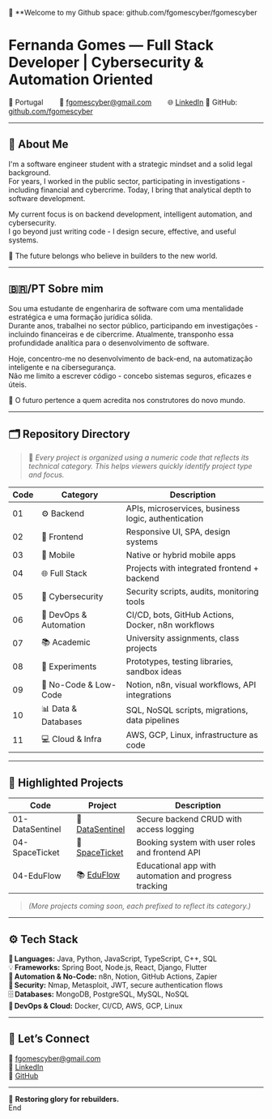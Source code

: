 
📌 **Welcome to my Github space: github.com/fgomescyber/fgomescyber 


# Fernanda Gomes — Full Stack Developer | Cybersecurity & Automation Oriented

📍 Portugal 
 📧 fgomescyber@gmail.com 
 🌐 [LinkedIn](https://www.linkedin.com/in/fgomescyber)  🔗 GitHub: [github.com/fgomescyber](https://github.com/fgomescyber)

---

## 👋 About Me

I'm a software engineer student with a strategic mindset and a solid legal background.  
For years, I worked in the public sector, participating in investigations - including financial and cybercrime. Today, I bring that analytical depth to software development.

My current focus is on backend development, intelligent automation, and cybersecurity.  
I go beyond just writing code - I design secure, effective, and useful systems.

🧠 The future belongs who believe in builders to the new world.

---

## 🇧🇷/PT  Sobre mim

Sou uma estudante de engenharira de software com uma mentalidade estratégica e uma formação jurídica sólida.  
Durante anos, trabalhei no sector público, participando em investigações - incluindo financeiras e de cibercrime. Atualmente, transponho essa profundidade analítica para o desenvolvimento de software.

Hoje, concentro-me no desenvolvimento de back-end, na automatização inteligente e na cibersegurança.  
Não me limito a escrever código - concebo sistemas seguros, eficazes e úteis.

🧠 O futuro pertence a quem acredita nos construtores do novo mundo.

---

## 🗂️ Repository Directory

> 📌 *Every project is organized using a numeric code that reflects its technical category. 
This helps viewers quickly identify project type and focus.*

| Code  | Category              | Description                                               |
|-------|-----------------------|-----------------------------------------------------------|
| 01    | ⚙️ Backend           | APIs, microservices, business logic, authentication       |
| 02    | 🎨 Frontend         | Responsive UI, SPA, design systems                        |
| 03    | 📱 Mobile           | Native or hybrid mobile apps                              |
| 04    | 🌐 Full Stack       | Projects with integrated frontend + backend               |
| 05    | 🔐 Cybersecurity     | Security scripts, audits, monitoring tools                |
| 06    | 🤖 DevOps & Automation | CI/CD, bots, GitHub Actions, Docker, n8n workflows     |
| 07    | 📚 Academic          | University assignments, class projects                    |
| 08    | 🧪 Experiments       | Prototypes, testing libraries, sandbox ideas              |
| 09    | 🧠 No-Code & Low-Code | Notion, n8n, visual workflows, API integrations          |
| 10    | 📊 Data & Databases | SQL, NoSQL scripts, migrations, data pipelines            |
| 11    | 💻 Cloud & Infra     | AWS, GCP, Linux, infrastructure as code                   |

---

## 💼 Highlighted Projects

| Code          | Project         | Description                                             |
|---------------|------------------|---------------------------------------------------------|
| 01-DataSentinel | 🔐 [DataSentinel](https://github.com/fgomescyber/DataSentinel) | Secure backend CRUD with access logging               |
| 04-SpaceTicket  | 🚀 [SpaceTicket](https://github.com/fgomescyber/SpaceTicket)   | Booking system with user roles and frontend API       |
| 04-EduFlow      | 📚 [EduFlow](https://github.com/fgomescyber/EduFlow)           | Educational app with automation and progress tracking |

> *(More projects coming soon, each prefixed to reflect its category.)*

---

## ⚙️ Tech Stack

🧱 **Languages:** Java, Python, JavaScript, TypeScript, C++, SQL  
💡 **Frameworks:** Spring Boot, Node.js, React, Django, Flutter  
🧠 **Automation & No-Code:** n8n, Notion, GitHub Actions, Zapier  
🔐 **Security:** Nmap, Metasploit, JWT, secure authentication flows  
🗄️ **Databases:** MongoDB, PostgreSQL, MySQL, NoSQL  
🚀 **DevOps & Cloud:** Docker, CI/CD, AWS, GCP, Linux

---

## 🤝 Let’s Connect

📧 fgomescyber@gmail.com  
🔗 [LinkedIn](https://linkedin.com/in/fgomescyber)  
🔗 [GitHub](https://github.com/fgomescyber)

---
 
🧠 **Restoring glory for rebuilders.**  
End
